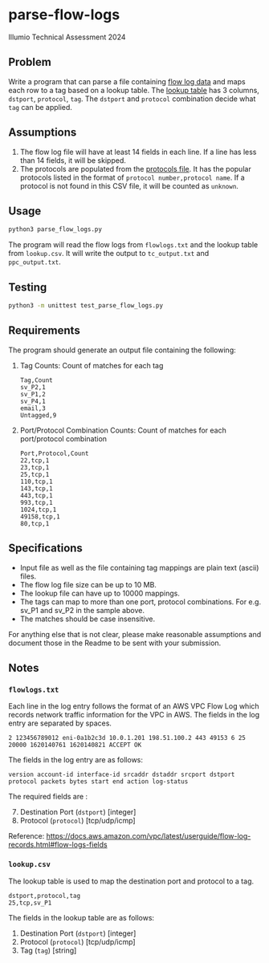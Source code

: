 # parse-flow-logs

Illumio Technical Assessment 2024

## Problem

Write a program that can parse a file containing [flow log data](./flowlogs.txt)
and maps each row to a tag based on a lookup table. The [lookup
table](./lookup.csv) has 3 columns, `dstport`, `protocol`, `tag`. The `dstport`
and `protocol` combination decide what `tag` can be applied.

## Assumptions

1. The flow log file will have at least 14 fields in each line. If a line has
   less than 14 fields, it will be skipped.
2. The protocols are populated from the [protocols file](/protocols.csv). It has
   the popular protocols listed in the format of `protocol number,protocol
name`. If a protocol is not found in this CSV file, it will be counted as
   `unknown`.

## Usage

```bash
python3 parse_flow_logs.py
```

The program will read the flow logs from `flowlogs.txt` and the lookup table
from `lookup.csv`. It will write the output to `tc_output.txt` and
`ppc_output.txt`.

## Testing

```bash
python3 -m unittest test_parse_flow_logs.py
```

## Requirements

The program should generate an output file containing the following:

1. Tag Counts: Count of matches for each tag

   ```
   Tag,Count
   sv_P2,1
   sv_P1,2
   sv_P4,1
   email,3
   Untagged,9
   ```

2. Port/Protocol Combination Counts: Count of matches for each port/protocol
   combination

   ```
   Port,Protocol,Count
   22,tcp,1
   23,tcp,1
   25,tcp,1
   110,tcp,1
   143,tcp,1
   443,tcp,1
   993,tcp,1
   1024,tcp,1
   49158,tcp,1
   80,tcp,1
   ```

## Specifications

- Input file as well as the file containing tag mappings are plain text (ascii)
  files.
- The flow log file size can be up to 10 MB.
- The lookup file can have up to 10000 mappings.
- The tags can map to more than one port, protocol combinations. For e.g. sv_P1
  and sv_P2 in the sample above.
- The matches should be case insensitive.

For anything else that is not clear, please make reasonable assumptions and
document those in the Readme to be sent with your submission.

## Notes

### `flowlogs.txt`

Each line in the log entry follows the format of an AWS VPC Flow Log which
records network traffic information for the VPC in AWS. The fields in the log
entry are separated by spaces.

```log
2 123456789012 eni-0a1b2c3d 10.0.1.201 198.51.100.2 443 49153 6 25 20000 1620140761 1620140821 ACCEPT OK
```

The fields in the log entry are as follows:

```log
version account-id interface-id srcaddr dstaddr srcport dstport protocol packets bytes start end action log-status
```

The required fields are :

7. Destination Port (`dstport`) [integer]
8. Protocol (`protocol`) [tcp/udp/icmp]

Reference:
https://docs.aws.amazon.com/vpc/latest/userguide/flow-log-records.html#flow-logs-fields

### `lookup.csv`

The lookup table is used to map the destination port and protocol to a tag.

```csv
dstport,protocol,tag
25,tcp,sv_P1
```

The fields in the lookup table are as follows:

1. Destination Port (`dstport`) [integer]
2. Protocol (`protocol`) [tcp/udp/icmp]
3. Tag (`tag`) [string]

